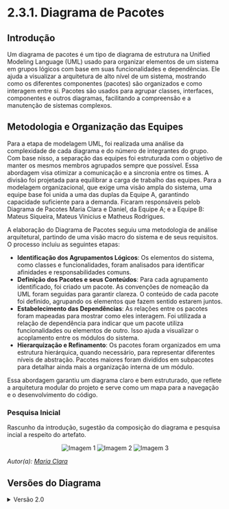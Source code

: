 # 2.3.1. Diagrama de Pacotes

## Introdução

Um diagrama de pacotes é um tipo de diagrama de estrutura na Unified Modeling Language (UML) usado para organizar elementos de um sistema em grupos lógicos com base em suas funcionalidades e dependências. Ele ajuda a visualizar a arquitetura de alto nível de um sistema, mostrando como os diferentes componentes (pacotes) são organizados e como interagem entre si. Pacotes são usados para agrupar classes, interfaces, componentes e outros diagramas, facilitando a compreensão e a manutenção de sistemas complexos.

## Metodologia e Organização das Equipes

Para a etapa de modelagem UML, foi realizada uma análise da complexidade de cada diagrama e do número de integrantes do grupo. Com base nisso, a separação das equipes foi estruturada com o objetivo de manter os mesmos membros agrupados sempre que possível. Essa abordagem visa otimizar a comunicação e a sincronia entre os times. A divisão foi projetada para equilibrar a carga de trabalho das equipes. Para a modelagem organizacional, que exige uma visão ampla do sistema, uma equipe base foi unida a uma das duplas da Equipe A, garantindo capacidade suficiente para a demanda. Ficaram responsáveis pelob Diagrama de Pacotes Maria Clara e Daniel, da Equipe A; e a Equipe B: Mateus Siqueira, Mateus Vinicius e Matheus Rodrigues.

A elaboração do Diagrama de Pacotes seguiu uma metodologia de análise arquitetural, partindo de uma visão macro do sistema e de seus requisitos. O processo incluiu as seguintes etapas:

- **Identificação dos Agrupamentos Lógicos**: Os elementos do sistema, como classes e funcionalidades, foram analisados para identificar afinidades e responsabilidades comuns. 
- **Definição dos Pacotes e seus Conteúdos**: Para cada agrupamento identificado, foi criado um pacote. As convenções de nomeação da UML foram seguidas para garantir clareza. O conteúdo de cada pacote foi definido, agrupando os elementos que fazem sentido estarem juntos.
- **Estabelecimento das Dependências**: As relações entre os pacotes foram mapeadas para mostrar como eles interagem. Foi utilizada a relação de dependência para indicar que um pacote utiliza funcionalidades ou elementos de outro. Isso ajuda a visualizar o acoplamento entre os módulos do sistema.
- **Hierarquização e Refinamento**: Os pacotes foram organizados em uma estrutura hierárquica, quando necessário, para representar diferentes níveis de abstração. Pacotes maiores foram divididos em subpacotes para detalhar ainda mais a organização interna de um módulo.

Essa abordagem garantiu um diagrama claro e bem estruturado, que reflete a arquitetura modular do projeto e serve como um mapa para a navegação e o desenvolvimento do código.

### Pesquisa Inicial

 Rascunho da introdução, sugestão da composição do diagrama e pesquisa incial a respeito do artefato.
<p align="center">
  <img src="https://github.com/user-attachments/assets/abde5ba4-5160-4395-97dd-611d4cdb6d52" alt="Imagem 1" width="250"/>
  <img src="https://github.com/user-attachments/assets/7995309d-1689-4038-bc0b-d658d3039f99" alt="Imagem 2" width="250"/>
  <img src="https://github.com/user-attachments/assets/506b7ef0-99ce-44f1-a4e3-93c37b7eda56" alt="Imagem 3" width="250"/>
</p>
<p><em>Autor(a): <a href="https://github.com/alvezclari">Maria Clara</a></em></p>

## Versões do Diagrama

<details><summary>Versão 2.0</summary>

![Arquitetura e Desenho de Software](https://github.com/user-attachments/assets/cfb0ce47-b7ee-4d79-b4b2-e21cdb348b45)
![Arquitetura e Desenho de Software(2)](https://github.com/user-attachments/assets/23c052ff-9b84-4857-ac85-8664255fb5f4)

<details><summary>Versão 2.1</summary>

![Arquitetura e Desenho de Software(3)](../Assets/diagrama1.1.jpg)

## Referências Bibliográficas

> **LUCIDCHART**. *Tutorial sobre diagramas de pacotes UML*. Disponível em: <https://www.lucidchart.com/pages/pt/diagrama-de-pacotes-uml>. Acesso em: 19 set. 2025.

> **VISUAL PARADIGM**. *What is Package Diagram?* Disponível em: <https://www.visual-paradigm.com/guide/uml-unified-modeling-language/what-is-package-diagram/>. Acesso em: 19 set. 2025.

‌
## Histórico de Versões

| Versão | Alteração | Responsável | Data | Revisor |  Detalhes da Revisão | Data da Revisão |
|--------|-----------|-------------|------|---------|----------------------|-----------------|
|  1.0 | adiciona introdução, metodologia e referências | [Clara](https://github.com/alvezclari) | 19/09/2025 |
|  2.0 | Adicionando primeiros diagramas | [Siqueira](https://github.com/siqueira-prog) | 21/09/2025 ||  |  | |
|  2.1 | Adicionando aprimoramento do diagrama de pacotes| [Nathan Abreu](https://github.com/nateejpg) | 21/09/2025 ||  |  | |

